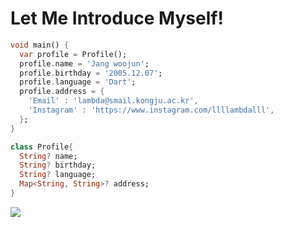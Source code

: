 Let Me Introduce Myself!
========================
```dart
void main() {
  var profile = Profile();
  profile.name = 'Jang woojun';
  profile.birthday = '2005.12.07';
  profile.language = 'Dart';
  profile.address = {
    'Email' : 'lambda@smail.kongju.ac.kr',
    'Instagram' : 'https://www.instagram.com/llllambdalll',
  };
}

class Profile{
  String? name;
  String? birthday;
  String? language;
  Map<String, String>? address; 
}
```

<a href="https://www.instagram.com/llllambdalll"><img src="https://img.shields.io/badge/Instagram-Instagram-%23E4405F?style=flat-square&logo=Instagram&logoColor=white&link=https%3A%2F%2Fwww.instagram.com%2Fllllambdalll"
/></a>

